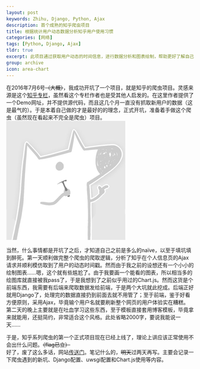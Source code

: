 ```yaml
---
layout: post
keywords: Zhihu, Django, Python, Ajax
description: 首个成熟的知乎爬虫项目
title: 根据统计用户动态数据分析知乎用户使用习惯
categories: [网络]
tags: [Python, Django, Ajax]
tldr: true
excerpt: 此项目通过获取用户动态的时间信息，进行数据分析和图表绘制，帮助更好了解自己使用知乎的习惯。所有数据获取于知乎公开数据，计算各个时段的相对频率用于图表绘制。
group: archive
icon: area-chart
---
```


在2016年7月6号<del>（大概）</del>，我成功开坑了一个项目，就是知乎的爬虫项目。灵感来源是这个<a href="https://zhuanlan.zhihu.com/grapeot">知乎专栏</a>，虽然看这个专栏作者也是受其他人启发的。在这里作者提供了一个Demo网址，并不提供源代码，而且这几个月一直没有抓取新用户的数据（这是最气的）。于是本着自己做的才是最好的的理念，正式开坑，准备着手做这个爬虫（虽然现在看起来不完全是爬虫）项目。  
<img src="/image/post/20160720/zhihu.png" width="320" height="320">

当然，什么事情都是开坑了之后，才知道自己之前是多么的naïve，以至于填坑填到醉死。第一天顺利做完整个爬虫的爬取逻辑，分析了知乎在个人信息页的Ajax请求并顺利模仿取到了用户的动态时间戳。然而由于我之前的设想还有一个小小的绘制图表……嗯，这个就有些尴尬了。由于我要画一个能看的图表，所以相当多的绘图库就直接被我pass了，于是我想到了之前似乎用过的Chart.js。然而这货是个前端东西，我需要有后端来爬取数据发给前端，于是两个大坑就此挖成。后端正好就用Django了，处理完的数据直接扔到前面去就不用管了；至于前端，鉴于好看方便原则，采用Ajax，毕竟输个用户名就要刷新整个网页的用户体验实在糟糕。第二天的晚上主要就是在吐血学习这些东西，至于模板直接套用博客模板，毕竟拿来就能用，还挺简约，非常适合这个风格。此处省略2000字，要说我能说一天……  

于是，知乎系列爬虫的第一个正式项目现在已经上线了，理论上讲应该正常使用不会出什么问题。<del>（flag已立）</del>  
好了，废了这么多话，网站<a href="http://zhihu.hamsterball.me">传送门</a>。笔记什么的，<del>明天</del>过两天再写。主要会记录一下爬虫遇到的新坑、Django配置、uwsgi配置和Chart.js使用等内容。
